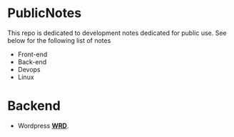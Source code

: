 # PublicNotes

This repo is dedicated to development notes dedicated for public use. See below for the following list of notes

* Front-end
* Back-end
* Devops
* Linux

# Backend

* Wordpress **[WRD](./backend/wordpress.md)**.